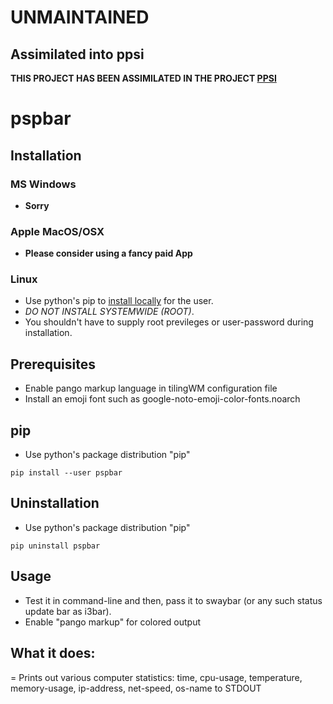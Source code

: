 # UNMAINTAINED
## Assimilated into ppsi
  **THIS PROJECT HAS BEEN ASSIMILATED IN THE PROJECT [PPSI](https://github.com/pradyparanjpe/ppsi.git)**

# pspbar

## Installation
### MS Windows
 - **Sorry**

### Apple MacOS/OSX
 - **Please consider using a fancy paid App**

### Linux
 - Use python's pip to [install locally](#pip) for the user.
 - *DO NOT INSTALL SYSTEMWIDE (ROOT)*.
 - You shouldn't have to supply root previleges or user-password during installation.

## Prerequisites
 - Enable pango markup language in tilingWM configuration file
 - Install an emoji font such as google-noto-emoji-color-fonts.noarch
 
## pip
 - Use python's package distribution "pip"
```
pip install --user pspbar
```

## Uninstallation
 - Use python's package distribution "pip"
```
pip uninstall pspbar
```

## Usage
 - Test it in command-line and then, pass it to swaybar (or any such status update bar as i3bar).
 - Enable "pango markup" for colored output
 
## What it does:
 = Prints out various computer statistics: time, cpu-usage, temperature, memory-usage, ip-address, net-speed, os-name to STDOUT
